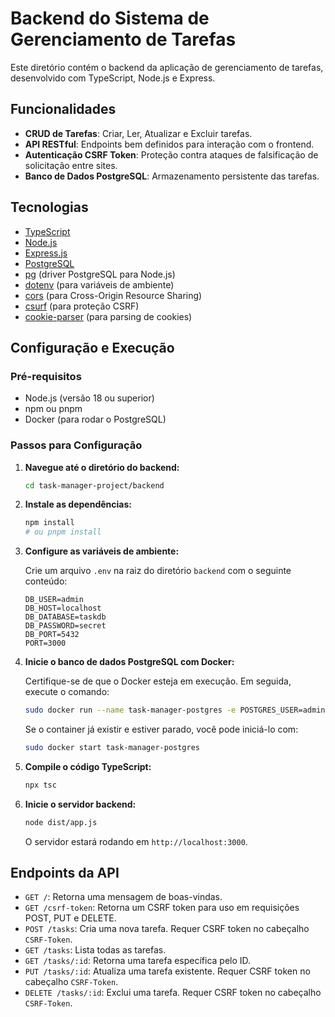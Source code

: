 
# Backend do Sistema de Gerenciamento de Tarefas

Este diretório contém o backend da aplicação de gerenciamento de tarefas, desenvolvido com TypeScript, Node.js e Express.

## Funcionalidades

- **CRUD de Tarefas**: Criar, Ler, Atualizar e Excluir tarefas.
- **API RESTful**: Endpoints bem definidos para interação com o frontend.
- **Autenticação CSRF Token**: Proteção contra ataques de falsificação de solicitação entre sites.
- **Banco de Dados PostgreSQL**: Armazenamento persistente das tarefas.

## Tecnologias

- [TypeScript](https://www.typescriptlang.org/)
- [Node.js](https://nodejs.org/)
- [Express.js](https://expressjs.com/)
- [PostgreSQL](https://www.postgresql.org/)
- [pg](https://node-postgres.com/) (driver PostgreSQL para Node.js)
- [dotenv](https://www.npmjs.com/package/dotenv) (para variáveis de ambiente)
- [cors](https://www.npmjs.com/package/cors) (para Cross-Origin Resource Sharing)
- [csurf](https://www.npmjs.com/package/csurf) (para proteção CSRF)
- [cookie-parser](https://www.npmjs.com/package/cookie-parser) (para parsing de cookies)

## Configuração e Execução

### Pré-requisitos

- Node.js (versão 18 ou superior)
- npm ou pnpm
- Docker (para rodar o PostgreSQL)

### Passos para Configuração

1.  **Navegue até o diretório do backend:**

    ```bash
    cd task-manager-project/backend
    ```

2.  **Instale as dependências:**

    ```bash
    npm install
    # ou pnpm install
    ```

3.  **Configure as variáveis de ambiente:**

    Crie um arquivo `.env` na raiz do diretório `backend` com o seguinte conteúdo:

    ```
    DB_USER=admin
    DB_HOST=localhost
    DB_DATABASE=taskdb
    DB_PASSWORD=secret
    DB_PORT=5432
    PORT=3000
    ```

4.  **Inicie o banco de dados PostgreSQL com Docker:**

    Certifique-se de que o Docker esteja em execução. Em seguida, execute o comando:

    ```bash
    sudo docker run --name task-manager-postgres -e POSTGRES_USER=admin -e POSTGRES_PASSWORD=secret -e POSTGRES_DB=taskdb -p 5432:5432 -d postgres
    ```

    Se o container já existir e estiver parado, você pode iniciá-lo com:

    ```bash
    sudo docker start task-manager-postgres
    ```

5.  **Compile o código TypeScript:**

    ```bash
    npx tsc
    ```

6.  **Inicie o servidor backend:**

    ```bash
    node dist/app.js
    ```

    O servidor estará rodando em `http://localhost:3000`.

## Endpoints da API

- `GET /`: Retorna uma mensagem de boas-vindas.
- `GET /csrf-token`: Retorna um CSRF token para uso em requisições POST, PUT e DELETE.
- `POST /tasks`: Cria uma nova tarefa. Requer CSRF token no cabeçalho `CSRF-Token`.
- `GET /tasks`: Lista todas as tarefas.
- `GET /tasks/:id`: Retorna uma tarefa específica pelo ID.
- `PUT /tasks/:id`: Atualiza uma tarefa existente. Requer CSRF token no cabeçalho `CSRF-Token`.
- `DELETE /tasks/:id`: Exclui uma tarefa. Requer CSRF token no cabeçalho `CSRF-Token`.

